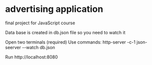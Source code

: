 # advertising application
 final project for JavaScript course
 
Data base is created in db.json file so you need to watch it

Open two terminals (required)
Use commands: http-server -c-1
              json-seerver --watch db.json

Run http://localhost:8080
